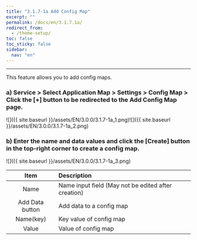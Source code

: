 ```yaml
---
title: "3.1.7-1a Add Config Map"
excerpt: ""
permalink: /docs/en/3.1.7.1a/
redirect_from:
  - /theme-setup/
toc: false
toc_sticky: false
sidebar:
  nav: "en"
---
```



---
This feature allows you to add config maps.

### a\) Service > Select Application Map > Settings > Config Map > Click the [+] button to be redirected to the Add Config Map page.
![]({{ site.baseurl }}/assets/EN/3.0.0/3.1.7-1a_1.png)![]({{ site.baseurl }}/assets/EN/3.0.0/3.1.7-1a_2.png)

### b\) Enter the name and data values and click the [Create] button in the top-right corner to create a config map.
![]({{ site.baseurl }}/assets/EN/3.0.0/3.1.7-1a_3.png)

| **Item** | **Description** |
| :---: | :--- |
| Name | Name input field \(May not be edited after creation\) |
| Add Data button | Add data to a config map |
| Name(key) | Key value of config map |
| Value | Value of config map |
